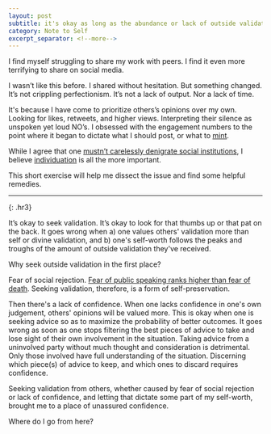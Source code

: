 ```yaml
---
layout: post
subtitle: it's okay as long as the abundance or lack of outside validation doesn't make you question your self-worth
category: Note to Self
excerpt_separator: <!--more-->
---
```

I find myself struggling to share my work with peers. I find it even more terrifying to share on social media. 

<!--more-->

I wasn’t like this before. I shared without hesitation. But something changed. It’s not crippling perfectionism. It’s not a lack of output. Nor a lack of time. 

It's because I have come to prioritize others’s opinions over my own. Looking for likes, retweets, and higher views. Interpreting their silence as unspoken yet loud NO’s. I obsessed with the engagement numbers to the point where it began to dictate what I should post, or what to [mint](https://zora.co/@mrbrookg).

While I agree that one [mustn’t carelessly denigrate social institutions](https://jingunny.medium.com/rule-1-do-not-carelessly-denigrate-social-institutions-or-creative-achievement-jordan-peterson-ba794129af50), I believe [individuation](https://www.verywellmind.com/individuation-3288007) is all the more important.

This short exercise will help me dissect the issue and find some helpful remedies.

---
{: .hr3}

It’s okay to seek validation. It’s okay to look for that thumbs up or that pat on the back. It goes wrong when a) one values others' validation more than self or divine validation, and b) one's self-worth follows the peaks and troughs of the amount of outside validation they've received.

Why seek outside validation in the first place?

Fear of social rejection. [Fear of public speaking ranks higher than fear of death](https://www.mentalhelp.net/blogs/what-we-fear-more-than-death/). Seeking validation, therefore, is a form of self-preservation. 

Then there's a lack of confidence. When one lacks confidence in one's own judgement, others' opinions will be valued more. This is okay when one is seeking advice so as to maximize the probability of better outcomes. It goes wrong as soon as one stops filtering the best pieces of advice to take and lose sight of their own involvement in the situation. Taking advice from a uninvolved party without much thought and consideration is detrimental. Only those involved have full understanding of the situation. Discerning which piece(s) of advice to keep, and which ones to discard requires confidence.

Seeking validation from others, whether caused by fear of social rejection or lack of confidence, and letting that dictate some part of my self-worth, brought me to a place of unassured confidence.

Where do I go from here?
